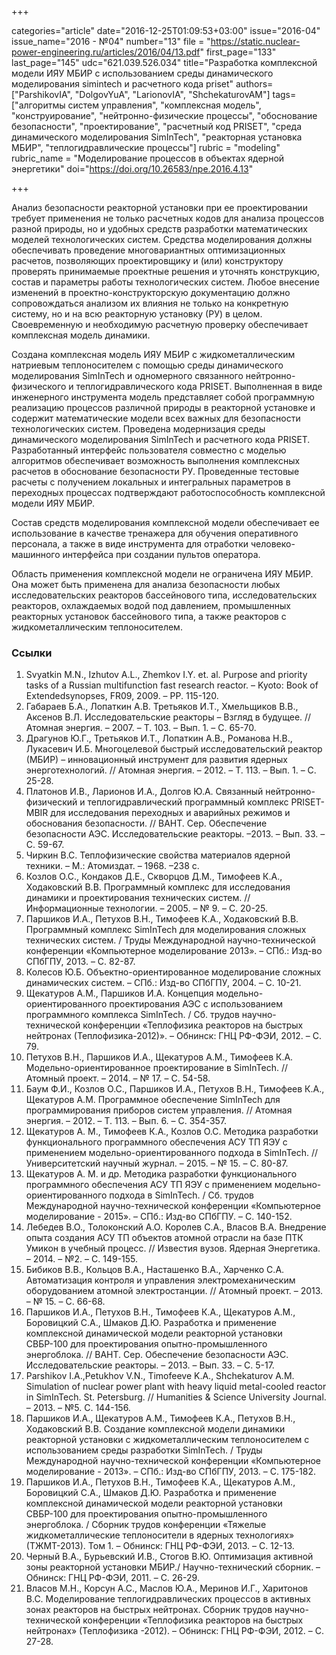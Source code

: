 +++

categories="article"
date="2016-12-25T01:09:53+03:00"
issue="2016-04"
issue_name="2016 - №04"
number="13"
file = "https://static.nuclear-power-engineering.ru/articles/2016/04/13.pdf"
first_page="133"
last_page="145"
udc="621.039.526.034"
title="Разработка комплексной модели ИЯУ МБИР с использованием среды динамического моделирования simintech и расчетного кода priset"
authors=["ParshikovIA", "DolgovYuA", "LarionovIA", "ShchekaturovAM"]
tags=["алгоритмы систем управления", "комплексная модель", "конструирование", "нейтронно-физические процессы", "обоснование безопасности", "проектирование", "расчетный код PRISET", "среда динамического моделирования SimInTech", "реакторная установка МБИР", "теплогидравлические процессы"]
rubric = "modeling"
rubric_name = "Моделирование процессов в объектах ядерной энергетики"
doi="https://doi.org/10.26583/npe.2016.4.13"

+++

Анализ безопасности реакторной установки при ее проектировании требует применения не только расчетных кодов для анализа процессов разной природы, но и удобных средств разработки математических моделей технологических систем. Средства моделирования должны обеспечивать проведение многовариантных оптимизационных расчетов, позволяющих проектировщику и (или) конструктору проверять принимаемые проектные решения и уточнять конструкцию, состав и параметры работы технологических систем. Любое внесение изменений в проектно-конструкторскую документацию должно сопровождаться анализом их влияния не только на конкретную систему, но и на всю реакторную установку (РУ) в целом. Своевременную и необходимую расчетную проверку обеспечивает комплексная модель динамики.

Создана комплексная модель ИЯУ МБИР с жидкометаллическим натриевым теплоносителем с помощью среды динамического моделирования SimInTech и одномерного связанного нейтронно-физического и теплогидравлического кода PRISET. Выполненная в виде инженерного инструмента модель представляет собой программную реализацию процессов различной природы в реакторной установке и содержит математические модели всех важных для безопасности технологических систем. Проведена модернизация среды динамического моделирования SimInTech и расчетного кода PRISET. Разработанный интерфейс пользователя совместно с моделью алгоритмов обеспечивает возможность выполнения комплексных расчетов в обоснование безопасности РУ. Проведенные тестовые расчеты с получением локальных и интегральных параметров в переходных процессах подтверждают работоспособность комплексной модели ИЯУ МБИР.

Состав средств моделирования комплексной модели обеспечивает ее использование в качестве тренажера для обучения оперативного персонала, а также в виде инструмента для отработки человеко-машинного интерфейса при создании пультов оператора.

Область применения комплексной модели не ограничена ИЯУ МБИР. Она может быть применена для анализа безопасности любых исследовательских реакторов бассейнового типа, исследовательских реакторов, охлаждаемых водой под давлением, промышленных реакторных установок бассейнового типа, а также реакторов с жидкометаллическим теплоносителем.

### Ссылки

1. Svyatkin M.N., Izhutov A.L., Zhemkov I.Y. et. al. Purpose and priority tasks of a Russian multifunction fast research reactor. – Kyoto: Book of Extendedsynopses, FR09, 2009. – PP. 115-120.
2. Габараев Б.А., Лопаткин А.В. Третьяков И.Т., Хмельщиков В.В., Аксенов В.Л. Исследовательские реакторы – Взгляд в будущее. // Атомная энергия. – 2007. – Т. 103. – Вып. 1. – С. 65-70.
3. Драгунов Ю.Г., Третьяков И.Т., Лопаткин А.В., Романова Н.В., Лукасевич И.Б. Многоцелевой быстрый исследовательский реактор (МБИР) – инновационный инструмент для развития ядерных энерготехнологий. // Атомная энергия. – 2012. – Т. 113. – Вып. 1. – С. 25-28.
4. Платонов И.В., Ларионов И.А., Долгов Ю.А. Связанный нейтронно-физический и теплогидравлический программный комплекс PRISET-MBIR для исследования переходных и аварийных режимов и обоснования безопасности. // ВАНТ. Сер. Обеспечение безопасности АЭС. Исследовательские реакторы. –2013. – Вып. 33. – С. 59-67.
5. Чиркин В.С. Теплофизические свойства материалов ядерной техники. – М.: Атомиздат. – 1968. –238 с.
6. Козлов О.С., Кондаков Д.Е., Скворцов Д.М., Тимофеев К.А., Ходаковский В.В. Программный комплекс для исследования динамики и проектирования технических систем. // Информационные технологии. – 2005. – № 9. – С. 20-25.
7. Паршиков И.А., Петухов В.Н., Тимофеев К.А., Ходаковский В.В. Программный комплекс SimInTech для моделирования сложных технических систем. / Труды Международной научно-технической конференции «Компьютерное моделирование 2013». – СПб.: Изд-во СПбГПУ, 2013. – С. 82-87.
8. Колесов Ю.Б. Объектно-ориентированное моделирование сложных динамических систем. – СПб.: Изд-во СПбГПУ, 2004. – C. 10-21.
9. Щекатуров А.М., Паршиков И.А. Концепция модельно-ориентированного проектирования АЭС с использованием программного комплекса SimInTech. / Сб. трудов научно-технической конференции «Теплофизика реакторов на быстрых нейтронах (Теплофизика-2012)». – Обнинск: ГНЦ РФ-ФЭИ, 2012. – C. 79.
10. Петухов В.Н., Паршиков И.А., Щекатуров А.М., Тимофеев К.А. Модельно-ориентированное проектирование в SimInTech. // Атомный проект. – 2014. – № 17. – С. 54-58.
11. Баум Ф.И., Козлов О.С., Паршиков И.А., Петухов В.Н., Тимофеев К.А., Щекатуров А.М. Программное обеспечение SimInTech для программирования приборов систем управления. // Атомная энергия. – 2012. – Т. 113. – Вып. 6. – С. 354-357.
12. Щекатуров А. М., Тимофеев К.А., Козлов О.С. Методика разработки функционального программного обеспечения АСУ ТП ЯЭУ с применением модельно-ориентированного подхода в SimInTech. // Университетский научный журнал. – 2015. – № 15. – С. 80-87.
13. Щекатуров А. М. и др. Методика разработки функционального программного обеспечения АСУ ТП ЯЭУ с применением модельно-ориентированного подхода в SimInTech. / Сб. трудов Международной научно-технической конференции «Компьютерное моделирование - 2015». – СПб.: Изд-во СПбГПУ. – C. 140-152.
14. Лебедев В.О., Толоконский А.О. Королев С.А., Власов В.А. Внедрение опыта создания АСУ ТП объектов атомной отрасли на базе ПТК Умикон в учебный процесс. // Известия вузов. Ядерная Энергетика. – 2014. – №2. – С. 149-155.
15. Бибиков В.В., Кольцов В.А., Насташенко В.А., Харченко С.А. Автоматизация контроля и управления электромеханическим оборудованием атомной электростанции. // Атомный проект. – 2013. – № 15. – С. 66-68.
16. Паршиков И.А., Петухов В.Н., Тимофеев К.А., Щекатуров А.М., Боровицкий С.А., Шмаков Д.Ю. Разработка и применение комплексной динамической модели реакторной установки СВБР-100 для проектирования опытно-промышленного энергоблока. // ВАНТ. Сер. Обеспечение безопасности АЭС. Исследовательские реакторы. – 2013. – Вып. 33. – С. 5-17.
17. Parshikov I.A.,Petukhov V.N., Timofeeve K.A., Shchekaturov A.M. Simulation of nuclear power plant with heavy liquid metal-cooled reactor in SimInTech. St. Petersburg. // Humanities & Science University Journal. – 2013. – №5. С. 144-156.
18. Паршиков И.А., Щекатуров А.М., Тимофеев К.А., Петухов В.Н., Ходаковский В.В. Создание комплексной модели динамики реакторной установки с жидкометаллическим теплоносителем с использованием среды разработки SimInTech. / Труды Международной научно-технической конференции «Компьютерное моделирование - 2013». – СПб.: Изд-во СПбГПУ, 2013. – С. 175-182.
19. Паршиков И.А., Петухов В.Н., Тимофеев К.А., Щекатуров А.М., Боровицкий С.А., Шмаков Д.Ю. Разработка и применение комплексной динамической модели реакторной установки СВБР-100 для проектирования опытно-промышленного энергоблока. / Сборник трудов конференции «Тяжелые жидкометаллические теплоносители в ядерных технологиях» (ТЖМТ-2013). Том 1. – Обнинск: ГНЦ РФ-ФЭИ, 2013. – С. 12-13.
20. Черный В.А., Бурьевский И.В., Стогов В.Ю. Оптимизация активной зоны реакторной установки МБИР./ Научно-технический сборник. – Обнинск: ГНЦ РФ-ФЭИ, 2011. – С. 26-29.
21. Власов М.Н., Корсун А.С., Маслов Ю.А., Меринов И.Г., Харитонов В.С. Моделирование теплогидравлических процессов в активных зонах реакторов на быстрых нейтронах. Сборник трудов научно-технической конференции «Теплофизика реакторов на быстрых нейтронах» (Теплофизика -2012). – Обнинск: ГНЦ РФ-ФЭИ, 2012. – С. 27-28.